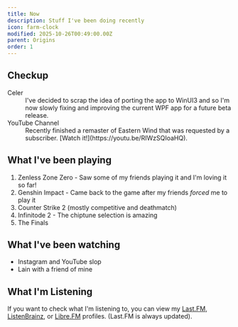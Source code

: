 ```yaml
---
title: Now
description: Stuff I've been doing recently
icon: farm-clock
modified: 2025-10-26T00:49:00.00Z
parent: Origins
order: 1
---
```


## Checkup

<dl>
<dt>Celer</dt>
<dd>I've decided to scrap the idea of porting the app to WinUI3 and so I'm now slowly fixing and improving the current WPF app for a future beta release.</dd>
<dt>YouTube Channel</dt>
  <dd>Recently finished a remaster of Eastern Wind that was requested by a subscriber. [Watch it!](https://youtu.be/RIWzSQIoaHQ).</dd>
</dl>

## What I've been playing

1. Zenless Zone Zero - Saw some of my friends playing it and I'm loving it so far!
2. Genshin Impact - Came back to the game after my friends _forced_ me to play it
3. Counter Strike 2 (mostly competitive and deathmatch)
4. Infinitode 2 - The chiptune selection is amazing
5. The Finals

## What I've been watching

- Instagram and YouTube slop
- Lain with a friend of mine

## What I'm Listening

If you want to check what I'm listening to, you can view my [Last.FM](https://www.last.fm/user/ReduxFlakes), [ListenBrainz](https://listenbrainz.org/user/reduxflakes/), or [Libre.FM](https://libre.fm/user/reduxflakes) profiles. (Last.FM is always updated).
